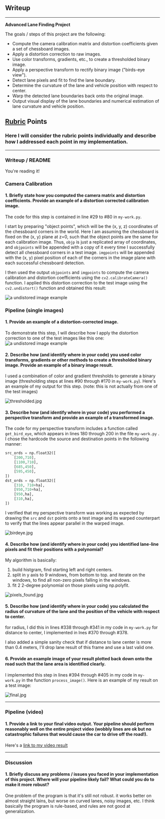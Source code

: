 ## Writeup
---

**Advanced Lane Finding Project**

The goals / steps of this project are the following:

* Compute the camera calibration matrix and distortion coefficients given a set of chessboard images.
* Apply a distortion correction to raw images.
* Use color transforms, gradients, etc., to create a thresholded binary image.
* Apply a perspective transform to rectify binary image ("birds-eye view").
* Detect lane pixels and fit to find the lane boundary.
* Determine the curvature of the lane and vehicle position with respect to center.
* Warp the detected lane boundaries back onto the original image.
* Output visual display of the lane boundaries and numerical estimation of lane curvature and vehicle position.

[//]: # (Image References)

[image1]: ./examples/undistort_output.png "Undistorted"
[image2]: ./test_images/test1.jpg "Road Transformed"
[image3]: ./examples/binary_combo_example.jpg "Binary Example"
[image4]: ./examples/warped_straight_lines.jpg "Warp Example"
[image5]: ./examples/color_fit_lines.jpg "Fit Visual"
[image6]: ./examples/example_output.jpg "Output"
[video1]: ./project_video.mp4 "Video"

## [Rubric](https://review.udacity.com/#!/rubrics/571/view) Points

### Here I will consider the rubric points individually and describe how I addressed each point in my implementation.  

---

### Writeup / README

You're reading it!

### Camera Calibration

#### 1. Briefly state how you computed the camera matrix and distortion coefficients. Provide an example of a distortion corrected calibration image.

The code for this step is contained in line #29 to #80 in `my-work.py`.

I start by preparing "object points", which will be the (x, y, z) coordinates of the chessboard corners in the world. Here I am assuming the chessboard is fixed on the (x, y) plane at z=0, such that the object points are the same for each calibration image.  Thus, `objp` is just a replicated array of coordinates, and `objpoints` will be appended with a copy of it every time I successfully detect all chessboard corners in a test image.  `imgpoints` will be appended with the (x, y) pixel position of each of the corners in the image plane with each successful chessboard detection.  

I then used the output `objpoints` and `imgpoints` to compute the camera calibration and distortion coefficients using the `cv2.calibrateCamera()` function.  I applied this distortion correction to the test image using the `cv2.undistort()` function and obtained this result: 

![a undistored image example](./calibration2_calibrated.jpg)

### Pipeline (single images)

#### 1. Provide an example of a distortion-corrected image.

To demonstrate this step, I will describe how I apply the distortion correction to one of the test images like this one:
![a undistored image example](./writeup_imgs/undistorted.jpg)

#### 2. Describe how (and identify where in your code) you used color transforms, gradients or other methods to create a thresholded binary image.  Provide an example of a binary image result.

I used a combination of color and gradient thresholds to generate a binary image (thresholding steps at lines #90 through #170 in `my-work.py`).  Here's an example of my output for this step.  (note: this is not actually from one of the test images)

![thresholded.jpg](./thresholded.jpg)

#### 3. Describe how (and identify where in your code) you performed a perspective transform and provide an example of a transformed image.

The code for my perspective transform includes a function called `get_bird_eye`, which appears in lines 180 through 200 in the file `my-work.py` .  I chose the hardcode the source and destination points in the following manner:

```python
src_ords = np.float32([
    [200,710],
    [1100,710],
    [685,450],
    [595,450],
])
dst_ords = np.float32([
    [310, 710+ha],
    [950,710+ha],
    [950,ha],
    [310,ha],
])
```

I verified that my perspective transform was working as expected by drawing the `src` and `dst` points onto a test image and its warped counterpart to verify that the lines appear parallel in the warped image.

![birdeye.jpg](./writeup_imgs/bird.jpg)

#### 4. Describe how (and identify where in your code) you identified lane-line pixels and fit their positions with a polynomial?

My algorithm is basically:
1. build histgram, find starting left and right centers.
2. split in y axis to 9 windows, from bottom to top. and iterate on the windows, to find all non-zero pixels falling in the windows. 
3. fit 2 2-degree polynomial on those pixels using np.polyfit.

![pixels_found.jpg](./writeup_imgs/outimg.jpg)

#### 5. Describe how (and identify where in your code) you calculated the radius of curvature of the lane and the position of the vehicle with respect to center.

for radius, I did this in lines #338 through #341 in my code in `my-work.py`
for distance to center, I implemented in lnes #370 through #378.

I also added a simple sanity check that if distance to lane center is more than 0.4 meters, I'll drop lane result of this frame and use a last valid one.

#### 6. Provide an example image of your result plotted back down onto the road such that the lane area is identified clearly.

I implemented this step in lines #394 through #405 in my code in `my-work.py` in the function `process_image()`.  Here is an example of my result on a test image:

![final.jpg](./writeup_imgs/final.jpg)

---

### Pipeline (video)

#### 1. Provide a link to your final video output.  Your pipeline should perform reasonably well on the entire project video (wobbly lines are ok but no catastrophic failures that would cause the car to drive off the road!).

Here's a [link to my video result](./project_video_output.mp4)

---

### Discussion

#### 1. Briefly discuss any problems / issues you faced in your implementation of this project.  Where will your pipeline likely fail?  What could you do to make it more robust?

One problem of the program is that it's still not robust. it works better on almost straight lains, but worse on curved lanes, noisy images, etc.
I think basically the program is rule-based, and rules are not good at generalization.


